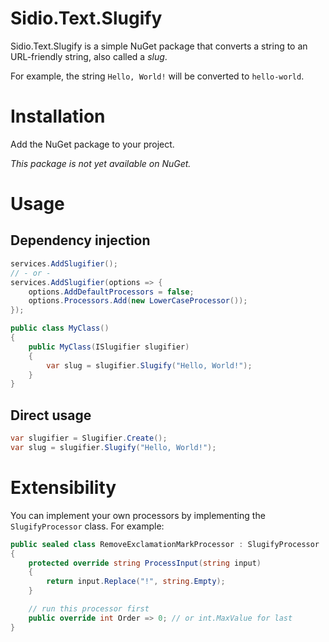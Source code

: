 # Sidio.Text.Slugify
Sidio.Text.Slugify is a simple NuGet package that converts a string to an URL-friendly string, 
also called a _slug_.

For example, the string `Hello, World!` will be converted to `hello-world`.

# Installation
Add the NuGet package to your project.

_This package is not yet available on NuGet._

# Usage

## Dependency injection
```csharp
services.AddSlugifier();
// - or -
services.AddSlugifier(options => {
    options.AddDefaultProcessors = false;
    options.Processors.Add(new LowerCaseProcessor());
}); 
```

```csharp
public class MyClass()
{
    public MyClass(ISlugifier slugifier)
    {
        var slug = slugifier.Slugify("Hello, World!");
    }
}
```

## Direct usage
```csharp
var slugifier = Slugifier.Create();
var slug = slugifier.Slugify("Hello, World!");
```

# Extensibility
You can implement your own processors by implementing the `SlugifyProcessor` class. For example:
```csharp
public sealed class RemoveExclamationMarkProcessor : SlugifyProcessor
{
    protected override string ProcessInput(string input)
    {
        return input.Replace("!", string.Empty);
    }

    // run this processor first
    public override int Order => 0; // or int.MaxValue for last
}
```